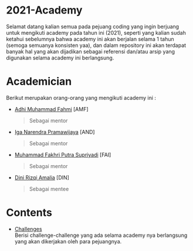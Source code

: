 # 2021-Academy

Selamat datang kalian semua pada pejuang coding yang ingin berjuang untuk mengikuti academy pada tahun ini (2021), seperti yang kalian sudah ketahui sebelumnya bahwa academy ini akan berjalan selama 1 tahun (semoga semuanya konsisten yaa), dan dalam repository ini akan terdapat banyak hal yang akan dijadikan sebagai referensi dan/atau arsip yang digunakan selama academy ini berlangsung.

# Academician

Berikut merupakan orang-orang yang mengikuti academy ini :

- [Adhi Muhammad Fahmi](https://github.com/adhiiimf) [AMF]
  > Sebagai mentor
- [Iga Narendra Pramawijaya](https://github.com/IritaSee) [AND]
  > Sebagai mentor
- [Muhammad Fakhri Putra Supriyadi](https://github.com/fakhrip) [FAI]
  > Sebagai mentor
- [Dini Rizqi Amalia](https://github.com/dinudinni) [DIN]
  > Sebagai mentee


# Contents

- [Challenges](./challenges)  
  Berisi challenge-challenge yang ada selama academy nya berlangsung yang akan dikerjakan oleh para pejuangnya.
